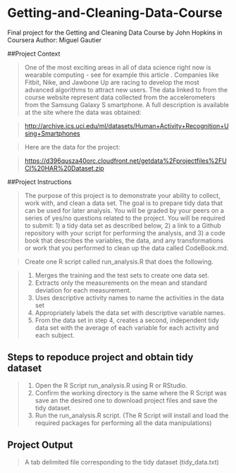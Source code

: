 # Getting-and-Cleaning-Data-Course
Final project for the Getting and Cleaning Data Course by John Hopkins in Coursera
Author: Miguel Gautier

##Project Context

> One of the most exciting areas in all of data science right now is wearable computing - see for example this article . 
> Companies like Fitbit, Nike, and Jawbone Up are racing to develop the most advanced algorithms to attract new users. 
> The data linked to from the course website represent data collected from the accelerometers from the Samsung Galaxy S smartphone. 
> A full description is available at the site where the data was obtained:

> http://archive.ics.uci.edu/ml/datasets/Human+Activity+Recognition+Using+Smartphones

> Here are the data for the project:

> https://d396qusza40orc.cloudfront.net/getdata%2Fprojectfiles%2FUCI%20HAR%20Dataset.zip

##Project Instructions

> The purpose of this project is to demonstrate your ability to collect, work with, and clean a data set. The goal is to prepare tidy data  that can be used for later analysis. You will be graded by your peers on a series of yes/no questions related to the project. You will be required to submit: 1) a tidy data set as described below, 2) a link to a Github repository with your script for performing the analysis, and 3) a code book that describes the variables, the data, and any transformations or work that you performed to clean up the data called CodeBook.md. 

> Create one R script called run_analysis.R that does the following.

> 1. Merges the training and the test sets to create one data set.
> 2. Extracts only the measurements on the mean and standard deviation for each measurement.
> 3. Uses descriptive activity names to name the activities in the data set
> 4. Appropriately labels the data set with descriptive variable names.
> 5. From the data set in step 4, creates a second, independent tidy data set with the average of each variable for each activity and each subject.
   
## Steps to repoduce project and obtain tidy dataset
> 1. Open the R Script run_analysis.R using R or RStudio.
> 2. Confirm the working directory is the same where the R Script was save an the desired one to download project files and save the tidy dataset. 
> 3. Run the run_analysis.R script. (The R Script will install and load the required packages for performing all the data manipulations)

## Project Output
> A tab delimited file corresponding to the tidy dataset (tidy_data.txt)
